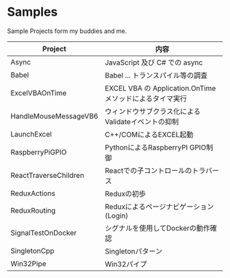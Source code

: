 # Samples
Sample Projects form my buddies and me.

|Project|内容|
|-|-|
|Async|JavaScript 及び C# での async|
|Babel|Babel ... トランスパイル等の調査|
|ExcelVBAOnTime|EXCEL VBA の Application.OnTime メソッドによるタイマ実行|
|HandleMouseMessageVB6|ウィンドウサブクラス化によるValidateイベントの抑制|
|LaunchExcel|C++/COMによるEXCEL起動|
|RaspberryPiGPIO|PythonによるRaspberryPI GPIO制御|
|ReactTraverseChildren|Reactでの子コントロールのトラバース|
|ReduxActions|Reduxの初歩|
|ReduxRouting|Reduxによるページナビゲーション(Login)|
|SignalTestOnDocker|シグナルを使用してDockerの動作確認|
|SingletonCpp|Singletonパターン|
|Win32Pipe|Win32パイプ|

